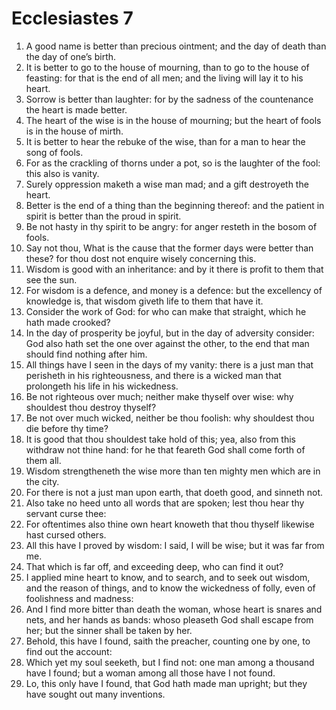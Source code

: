 ﻿# Ecclesiastes 7
1. A good name is better than precious ointment; and the day of death than the day of one’s birth. 
2.  It is better to go to the house of mourning, than to go to the house of feasting: for that is the end of all men; and the living will lay it to his heart. 
3. Sorrow is better than laughter: for by the sadness of the countenance the heart is made better. 
4. The heart of the wise is in the house of mourning; but the heart of fools is in the house of mirth. 
5. It is better to hear the rebuke of the wise, than for a man to hear the song of fools. 
6. For as the crackling of thorns under a pot, so is the laughter of the fool: this also is vanity. 
7.  Surely oppression maketh a wise man mad; and a gift destroyeth the heart. 
8. Better is the end of a thing than the beginning thereof: and the patient in spirit is better than the proud in spirit. 
9. Be not hasty in thy spirit to be angry: for anger resteth in the bosom of fools. 
10. Say not thou, What is the cause that the former days were better than these? for thou dost not enquire wisely concerning this. 
11.  Wisdom is good with an inheritance: and by it there is profit to them that see the sun. 
12. For wisdom is a defence, and money is a defence: but the excellency of knowledge is, that wisdom giveth life to them that have it. 
13. Consider the work of God: for who can make that straight, which he hath made crooked? 
14. In the day of prosperity be joyful, but in the day of adversity consider: God also hath set the one over against the other, to the end that man should find nothing after him. 
15. All things have I seen in the days of my vanity: there is a just man that perisheth in his righteousness, and there is a wicked man that prolongeth his life in his wickedness. 
16. Be not righteous over much; neither make thyself over wise: why shouldest thou destroy thyself? 
17. Be not over much wicked, neither be thou foolish: why shouldest thou die before thy time? 
18. It is good that thou shouldest take hold of this; yea, also from this withdraw not thine hand: for he that feareth God shall come forth of them all. 
19. Wisdom strengtheneth the wise more than ten mighty men which are in the city. 
20. For there is not a just man upon earth, that doeth good, and sinneth not. 
21. Also take no heed unto all words that are spoken; lest thou hear thy servant curse thee: 
22. For oftentimes also thine own heart knoweth that thou thyself likewise hast cursed others. 
23.  All this have I proved by wisdom: I said, I will be wise; but it was far from me. 
24. That which is far off, and exceeding deep, who can find it out? 
25. I applied mine heart to know, and to search, and to seek out wisdom, and the reason of things, and to know the wickedness of folly, even of foolishness and madness: 
26. And I find more bitter than death the woman, whose heart is snares and nets, and her hands as bands: whoso pleaseth God shall escape from her; but the sinner shall be taken by her. 
27. Behold, this have I found, saith the preacher, counting one by one, to find out the account: 
28. Which yet my soul seeketh, but I find not: one man among a thousand have I found; but a woman among all those have I not found. 
29. Lo, this only have I found, that God hath made man upright; but they have sought out many inventions. 
